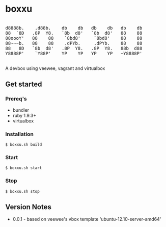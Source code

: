 boxxu
=====

<pre>

d8888b.    .d88b.    db    db   db    db   db    db 
88  `8D   .8P  Y8.   `8b  d8'   `8b  d8'   88    88 
88oooY'   88    88    `8bd8'     `8bd8'    88    88 
88~~~b.   88    88    .dPYb.     .dPYb.    88    88 
88   8D   `8b  d8'   .8P  Y8.   .8P  Y8.   88b  d88 
Y8888P'    `Y88P'    YP    YP   YP    YP   ~Y8888P' 

</pre>

A devbox using veewee, vagrant and virtualbox

## Get started

### Prereq's

* bundler
* ruby 1.9.3+
* virtualbox

### Installation 

	$ boxxu.sh build

### Start

	$ boxxu.sh start

### Stop
	
	$ boxxu.sh stop

## Version Notes

* 0.0.1 - based on veewee's vbox template 'ubuntu-12.10-server-amd64'




